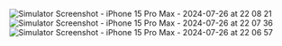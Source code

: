 
![Simulator Screenshot - iPhone 15 Pro Max - 2024-07-26 at 22 08 21](https://github.com/user-attachments/assets/12b82a06-8776-4691-ab60-9ebb0e12bca1)
![Simulator Screenshot - iPhone 15 Pro Max - 2024-07-26 at 22 07 36](https://github.com/user-attachments/assets/e9a2628f-5d6f-4d82-abae-5f8f916becc9)
![Simulator Screenshot - iPhone 15 Pro Max - 2024-07-26 at 22 06 57](https://github.com/user-attachments/assets/07afdf90-0712-4f3c-9357-213dc62e3a28)
